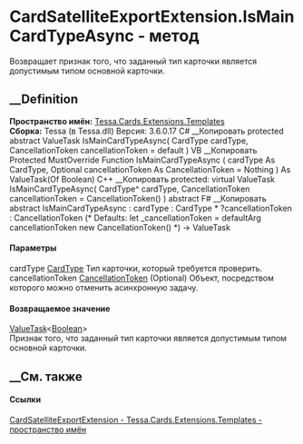 # CardSatelliteExportExtension.IsMainCardTypeAsync - метод
Возвращает признак того, что заданный тип карточки является допустимым типом
основной карточки.
##  __Definition
 **Пространство имён:**
[Tessa.Cards.Extensions.Templates](N_Tessa_Cards_Extensions_Templates.htm)  
 **Сборка:** Tessa (в Tessa.dll) Версия: 3.6.0.17
C# __Копировать
     protected abstract ValueTask<bool> IsMainCardTypeAsync(
    	CardType cardType,
    	CancellationToken cancellationToken = default
    )
VB __Копировать
     Protected MustOverride Function IsMainCardTypeAsync ( 
    	cardType As CardType,
    	Optional cancellationToken As CancellationToken = Nothing
    ) As ValueTask(Of Boolean)
C++ __Копировать
     protected:
    virtual ValueTask<bool> IsMainCardTypeAsync(
    	CardType^ cardType, 
    	CancellationToken cancellationToken = CancellationToken()
    ) abstract
F# __Копировать
     abstract IsMainCardTypeAsync : 
            cardType : CardType * 
            ?cancellationToken : CancellationToken 
    (* Defaults:
            let _cancellationToken = defaultArg cancellationToken new CancellationToken()
    *)
    -> ValueTask<bool> 
#### Параметры
cardType [CardType](T_Tessa_Cards_CardType.htm)
    Тип карточки, который требуется проверить.
cancellationToken
[CancellationToken](https://learn.microsoft.com/dotnet/api/system.threading.cancellationtoken)
(Optional)
    Объект, посредством которого можно отменить асинхронную задачу.
#### Возвращаемое значение
[ValueTask](https://learn.microsoft.com/dotnet/api/system.threading.tasks.valuetask-1)<[Boolean](https://learn.microsoft.com/dotnet/api/system.boolean)>  
Признак того, что заданный тип карточки является допустимым типом основной
карточки.
##  __См. также
#### Ссылки
[CardSatelliteExportExtension -
](T_Tessa_Cards_Extensions_Templates_CardSatelliteExportExtension.htm)
[Tessa.Cards.Extensions.Templates - пространство
имён](N_Tessa_Cards_Extensions_Templates.htm)
